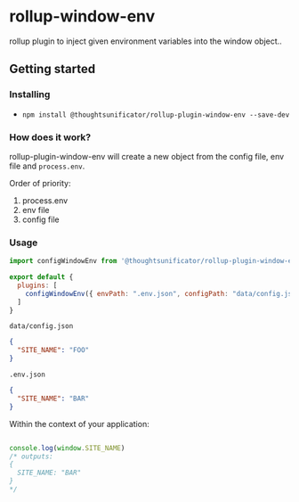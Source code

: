 # rollup-window-env

rollup plugin to inject given environment variables into the window object..

## Getting started

### Installing

- ``npm install @thoughtsunificator/rollup-plugin-window-env --save-dev``

### How does it work?

rollup-plugin-window-env will create a new object from the config file, env file and ``process.env``.

Order of priority:

1. process.env
2. env file
3. config file

### Usage

```javascript
import configWindowEnv from '@thoughtsunificator/rollup-plugin-window-env'

export default {
  plugins: [
    configWindowEnv({ envPath: ".env.json", configPath: "data/config.json" })
  ]
}
```

``data/config.json``
```json
{
  "SITE_NAME": "FOO"
}
```

``.env.json``
```json
{
  "SITE_NAME": "BAR"
}
```

Within the context of your application:

```javascript

console.log(window.SITE_NAME)
/* outputs:
{
  SITE_NAME: "BAR"
}
*/

```
